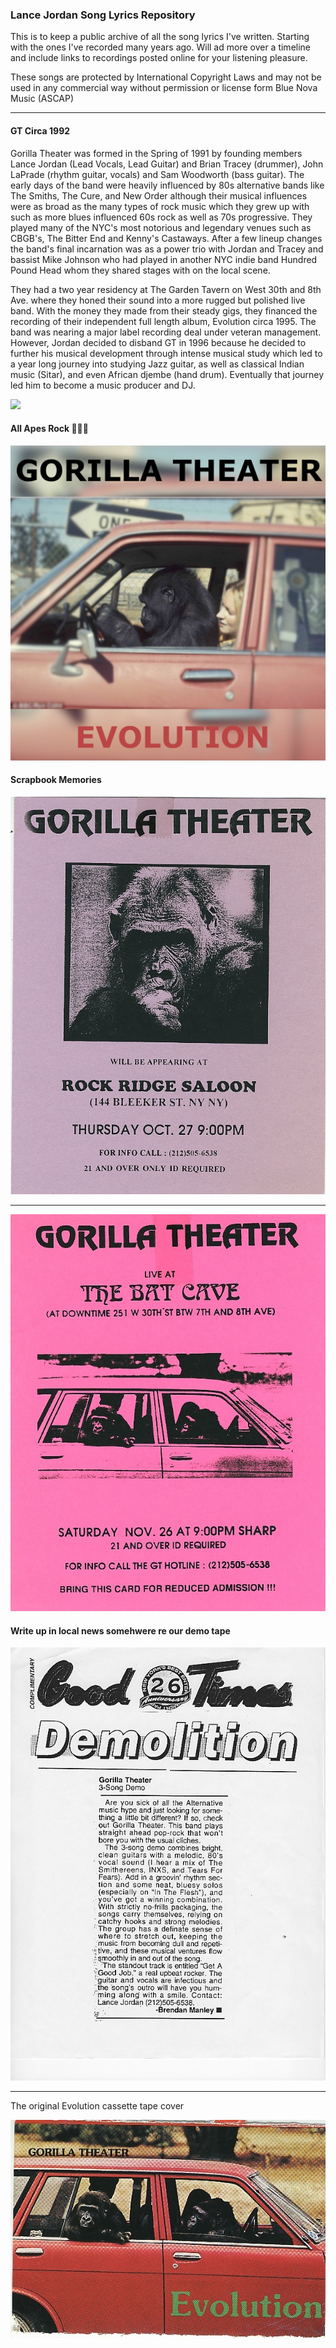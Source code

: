 ### Lance Jordan Song Lyrics Repository

This is to keep a public archive of all the song lyrics I've written.  Starting
with the ones I've recorded many years ago.  Will ad more over a timeline and
include links to recordings posted online for your listening pleasure.

These songs are protected by International Copyright Laws and may not be used
in any commercial way without permission or license form Blue Nova Music (ASCAP)

___

#### GT Circa 1992

Gorilla Theater was formed in the Spring of 1991 by founding members
Lance Jordan (Lead Vocals, Lead Guitar) and Brian Tracey (drummer),
John LaPrade (rhythm guitar, vocals) and Sam Woodworth (bass guitar). The early
days of the band were heavily influenced by 80s alternative bands like The Smiths,
The Cure, and New Order although their musical influences were as broad as the
many types of rock music which they grew up with such as more blues influenced 60s
rock as well as 70s progressive. They played many of the NYC's most notorious and
legendary venues such as CBGB's, The Bitter End and Kenny's Castaways. After a
few lineup changes the band's final incarnation was as a power trio with Jordan
and Tracey and bassist Mike Johnson who had played in another NYC indie band
Hundred Pound Head whom they shared stages with on the local scene.

They had a two year residency at The Garden Tavern on West 30th and 8th Ave. where
they honed their sound into a more rugged but polished live band. With the money they made
from their steady gigs, they financed the recording of their independent full
length album, Evolution circa 1995. The band was nearing a major label recording
deal under veteran management. However, Jordan decided to disband GT in 1996
because he decided to further his musical development through intense musical study
which led to a year long journey into studying Jazz guitar, as well as classical
Indian music (Sitar), and even African djembe (hand drum). Eventually that journey
led him to become a music producer and DJ.

<img src="https://scontent-lga3-1.xx.fbcdn.net/v/t1.0-9/117286301_10158052536552217_6959052722070277008_o.jpg?_nc_cat=106&ccb=3&_nc_sid=730e14&_nc_ohc=87J3EvXg3S0AX-bL-3r&_nc_ht=scontent-lga3-1.xx&oh=a7e364dd37ef3553727581e22ac856ae&oe=604A9E55"/>

#### All Apes Rock 🎸🤘🏻

<img src="https://github.com/lacostenycoder/lj-music-archive/blob/master/gorilla_theater_scraps/Evolution%20Cover.jpg?raw=true"/>

#### Scrapbook Memories

<a href="https://www.reverbnation.com/gorillatheater"><img src="https://github.com/lacostenycoder/lj-music-archive/blob/master/gorilla_theater_scraps/gtflyer.jpg?raw=true"/></a>

___

<img src="https://github.com/lacostenycoder/lj-music-archive/blob/master/gorilla_theater_scraps/gtflyer2.jpg?raw=true">

#### Write up in local news somehwere re our demo tape

<img src="https://github.com/lacostenycoder/lj-music-archive/blob/master/gorilla_theater_scraps/gtmagrev.jpg?raw=true"/>

___
The original Evolution cassette tape cover

<img src="https://github.com/lacostenycoder/lj-music-archive/blob/master/gorilla_theater_scraps/gtevolution.jpg?raw=true"/>
